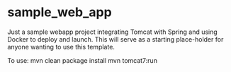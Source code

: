 # sample_web_app
Just a sample webapp project integrating Tomcat with Spring and using Docker to deploy and launch.
This will serve as a starting place-holder for anyone wanting to use this template.

To use:
mvn clean package install
mvn tomcat7:run
